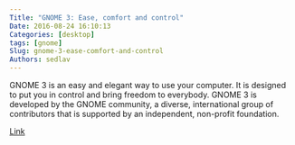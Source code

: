 ```yaml
---
Title: "GNOME 3: Ease, comfort and control"
Date: 2016-08-24 16:10:13
Categories: [desktop]
tags: [gnome]
Slug: gnome-3-ease-comfort-and-control
Authors: sedlav
---
```


GNOME 3 is an easy and elegant way to use your computer. It is designed to put you in control and bring freedom to everybody. GNOME 3 is developed by the GNOME community, a diverse, international group of contributors that is supported by an independent, non-profit foundation.

[Link](https://www.gnome.org/)
